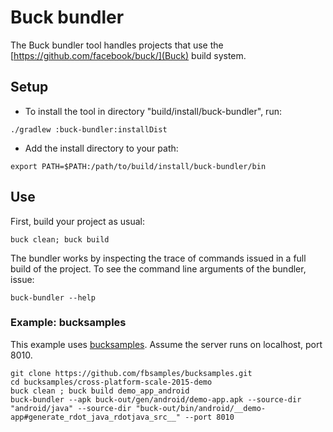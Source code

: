 # Buck bundler #

The Buck bundler tool handles projects that use the [https://github.com/facebook/buck/](Buck) build system.

## Setup ##

* To install the tool in directory "build/install/buck-bundler", run:

```
./gradlew :buck-bundler:installDist
```

* Add the install directory to your path:

```
export PATH=$PATH:/path/to/build/install/buck-bundler/bin
```

## Use ##

First, build your project as usual:

```
buck clean; buck build
```

The bundler works by inspecting the trace of commands issued in a full
build of the project. To see the command line arguments of the
bundler, issue:

```
buck-bundler --help
```

### Example: bucksamples ###

This example uses
[bucksamples](https://github.com/fbsamples/bucksamples). Assume the
server runs on localhost, port 8010.

```
git clone https://github.com/fbsamples/bucksamples.git
cd bucksamples/cross-platform-scale-2015-demo
buck clean ; buck build demo_app_android
buck-bundler --apk buck-out/gen/android/demo-app.apk --source-dir "android/java" --source-dir "buck-out/bin/android/__demo-app#generate_rdot_java_rdotjava_src__" --port 8010
```
